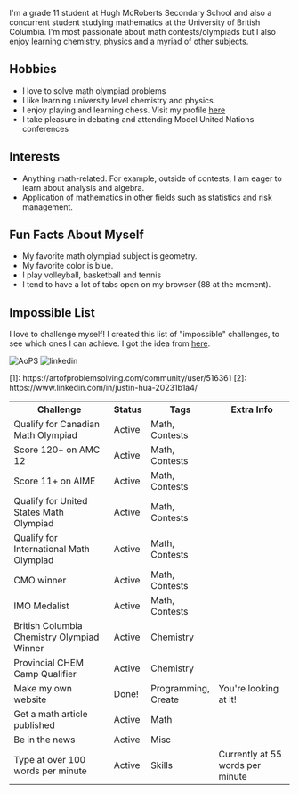 
<p>
	I'm a grade 11 student at Hugh McRoberts Secondary School and also a concurrent student studying mathematics at the University of British Columbia. I'm most passionate about math contests/olympiads but I also enjoy learning chemistry, physics and a myriad of other subjects. 
</p>
<h2> Hobbies </h2>
<ul>
	<li> I love to solve math olympiad problems </li>
	<li> I like learning university level chemistry and physics </li>
	<li> I enjoy playing and learning chess. Visit my profile <a href="https://www.chess.com/member/justin124810">here</a> </li>
	<li> I take pleasure in debating and attending Model United Nations conferences </li>
</ul>
<h2> Interests </h2>
<ul>
	<li> Anything math-related. For example, outside of contests, I am eager to learn about analysis and algebra. </li>
	<li> Application of mathematics in other fields such as statistics and risk management. </li>
	
</ul>
<h2> Fun Facts About Myself </h2>
<ul>
	<li> My favorite math olympiad subject is geometry. </li>
	<li> My favorite color is blue. </li>
	<li> I play volleyball, basketball and tennis</li>
	<li> I tend to have a lot of tabs open on my browser (88 at the moment).</li>
</ul>
<h2> Impossible List </h2>
<p>
	I love to challenge myself! I created this list of "impossible" challenges, to see which ones I can achieve. I got the idea from <a href="https://impossiblehq.com/impossible-list/">here</a>.
</p>
<table id="impossiblelist">
  <tr>
    <th style="width: 40%">Challenge</th>
    <th style="width: 10%">Status</th>
    <th style="width: 20%">Tags</th>
    <th style="width: 30%">Extra Info</th>
  </tr>
  <tr>
    <td>Qualify for Canadian Math Olympiad</td>
    <td>Active</td>
    <td>Math, Contests</td>
    <td></td>
  </tr>

<tr>
    <td>Score 120+ on AMC 12</td>
    <td>Active</td>
    <td>Math, Contests</td>
    <td></td>
 </tr>
 
 <tr>
    <td>Score 11+ on AIME</td>
    <td>Active</td>
    <td>Math, Contests</td>
    <td></td>
 </tr>
	
  <tr>
    <td>Qualify for United States Math Olympiad</td>
    <td>Active</td>
    <td>Math, Contests</td>
    <td></td>
  </tr>
  <tr>
    <td>Qualify for International Math Olympiad</td>
    <td>Active</td>
    <td>Math, Contests</td>
    <td></td>
  </tr>

  <tr>
    <td>CMO winner</td>
    <td>Active</td>
    <td>Math, Contests</td>
	
  <tr>
    <td>IMO Medalist</td>
    <td>Active</td>
    <td>Math, Contests</td>
    <td></td>
	
<tr>
	<td>British Columbia Chemistry Olympiad Winner</td>
	<td>Active</td>
	<td>Chemistry</td>
	<td></td>
	
  </tr>
  
<tr>
	<td>Provincial CHEM Camp Qualifier</td>
	<td>Active</td>
	<td>Chemistry</td>
	<td></td>
	
  </tr>
  
  <tr>
    <td>Make my own website</td>
    <td>Done!</td>
    <td>Programming, Create</td>
    <td>You're looking at it!</td>
  </tr>
  <tr>
    <td>Get a math article published</td>
    <td>Active</td>
    <td>Math</td>
    <td></td>
  </tr>
  <tr>
    <td>Be in the news</td>
    <td>Active</td>
    <td>Misc</td>
    <td></td>
  </tr>
  <tr>
    <td>Type at over 100 words per minute</td>
    <td>Active</td>
    <td>Skills</td>
    <td>Currently at 55 words per minute</td>
  </tr>

![AoPS](https://user-images.githubusercontent.com/77130107/104035705-5006f480-5187-11eb-87e4-0174d02a89b8.jpg)
![linkedin](https://user-images.githubusercontent.com/77130107/104035747-58f7c600-5187-11eb-82ee-422d6b09e8a9.png)
<p>
[1]: https://artofproblemsolving.com/community/user/516361
[2]: https://www.linkedin.com/in/justin-hua-20231b1a4/
</p>
